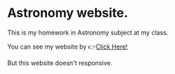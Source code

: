 # Astronomy website.
<p>This is my homework in Astronomy subject at my class.</p>
<p>You can see my website by 👉<a href="https://astronomy-bc843.web.app/" target="_blank">Click Here!</a></p>
<p>But this website doesn't responsive.</p>
